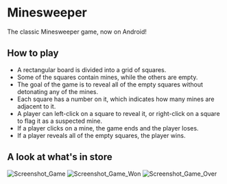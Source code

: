 # Minesweeper
The classic Minesweeper game, now on Android!

## How to play
- A rectangular board is divided into a grid of squares.
- Some of the squares contain mines, while the others are empty.
- The goal of the game is to reveal all of the empty squares without detonating any of the mines.
- Each square has a number on it, which indicates how many mines are adjacent to it.
- A player can left-click on a square to reveal it, or right-click on a square to flag it as a suspected mine.
- If a player clicks on a mine, the game ends and the player loses.
- If a player reveals all of the empty squares, the player wins.

## A look at what's in store
![Screenshot_Game](https://github.com/virunarala/Minesweeper/assets/82951524/24bf21f6-d27d-49ec-b407-2fde3468152b)
![Screenshot_Game_Won](https://github.com/virunarala/Minesweeper/assets/82951524/f5cafb33-5f1d-4999-b4be-b4ec393a94fc)
![Screenshot_Game_Over](https://github.com/virunarala/Minesweeper/assets/82951524/d344aa19-89ca-4531-8eae-2dc3c425ec2e)
